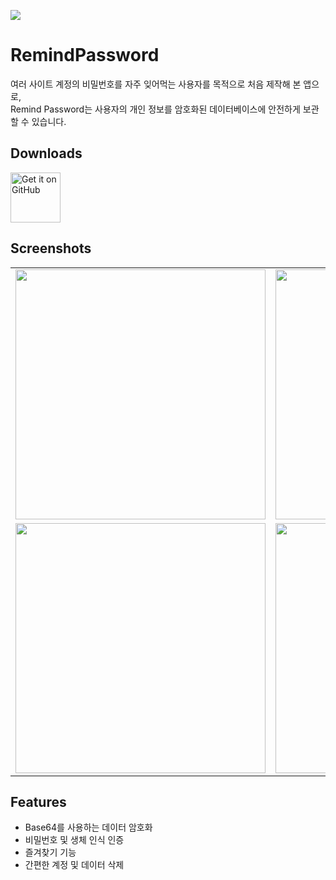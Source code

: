 <img src="https://github.com/youuungh/PasswordManager/assets/97438155/8b5fba5f-e221-4461-988c-37fdd55f36bf"/><br/>

# RemindPassword

여러 사이트 계정의 비밀번호를 자주 잊어먹는 사용자를 목적으로 처음 제작해 본 앱으로,<br/>
Remind Password는 사용자의 개인 정보를 암호화된 데이터베이스에 안전하게 보관할 수 있습니다.

## Downloads

<a href='https://github.com/youuungh/RemindPassword/releases'><img alt='Get it on GitHub' height="80" src='https://github.com/youuungh/RemindPassword/assets/97438155/c1730863-9504-47c3-96bd-43e54a19a3cd'/></a>

## Screenshots

<table align="center">
  <tr>
    <td><img src="https://github.com/youuungh/RemindPassword/assets/97438155/82712c89-4e80-4a21-aeac-785df0494421" height="400px" /></td>
    <td><img src="https://github.com/youuungh/RemindPassword/assets/97438155/48ada92c-e348-4600-8ca8-62efe1d5ecb1" height="400px" /></td>
    <td><img src="https://github.com/youuungh/RemindPassword/assets/97438155/b757ce3c-9b1b-48ee-aaf8-938877334076" height="400px" /></td>
    <td><img src="https://github.com/youuungh/RemindPassword/assets/97438155/43bdcae4-17a2-46b8-95c5-cfb9b9d8be36" height="400px" /></td>
  </tr>
  <tr>
    <td><img src="https://github.com/youuungh/RemindPassword/assets/97438155/3457057a-1474-4416-b2d7-edf9d0a2ce33" height="400px" /></td>
    <td><img src="https://github.com/youuungh/RemindPassword/assets/97438155/de22c1a8-4628-42a1-9142-deab1a4987df" height="400px" /></td>
    <td><img src="https://github.com/youuungh/RemindPassword/assets/97438155/f5032b2f-2a70-4863-92bf-ec82573a3228" height="400px" /></td>
    <td><img src="https://github.com/youuungh/RemindPassword/assets/97438155/ddeb1235-660a-4faa-8f67-a21d8f546d53" height="400px" /></td>
  </tr>
</table>

## Features

* Base64를 사용하는 데이터 암호화
* 비밀번호 및 생체 인식 인증
* 즐겨찾기 기능
* 간편한 계정 및 데이터 삭제

